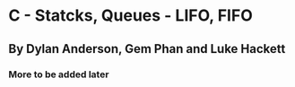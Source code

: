 <h1>C - Statcks, Queues - LIFO, FIFO</h1>
<h2>By Dylan Anderson, Gem Phan and Luke Hackett</h2>
<h3>More to be added later</h3>
